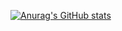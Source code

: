 [![Anurag's GitHub stats](https://github-readme-stats.vercel.app/api?username=Tykeaboyloy&count_private=true&show_icons=true&theme=transparent)](https://github.com/anuraghazra/github-readme-stats)
